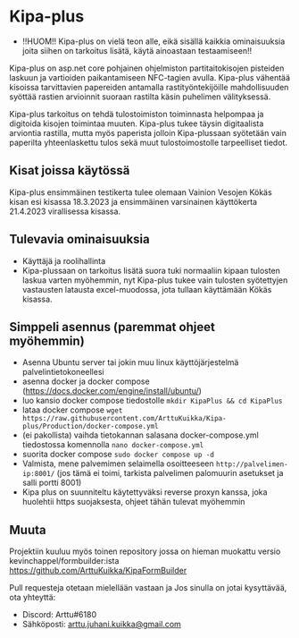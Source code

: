 # Kipa-plus




- !!HUOM!! Kipa-plus on vielä teon alle, eikä sisällä kaikkia ominaisuuksia joita siihen on tarkoitus lisätä, käytä ainoastaan testaamiseen!!

Kipa-plus on asp.net core pohjainen ohjelmiston partitaitokisojen pisteiden laskuun ja vartioiden paikantamiseen NFC-tagien avulla. Kipa-plus vähentää kisoissa tarvittavien papereiden antamalla rastityöntekijöille mahdollisuuden syöttää rastien arvioinnit suoraan rastilta käsin puhelimen välityksessä.

Kipa-plus tarkoitus on tehdä tulostoimiston toiminnasta helpompaa ja digitoida kisojen toimintaa muuten. Kipa-plus tukee täysin digitaalista arviontia rastilla, mutta myös paperista jolloin Kipa-plussaan syötetään vain paperilta yhteenlaskettu tulos sekä muut tulostoimostolle tarpeelliset tiedot.

## Kisat joissa käytössä
Kipa-plus ensimmäinen testikerta tulee olemaan Vainion Vesojen Kökäs kisan esi kisassa 18.3.2023 ja ensimmäinen varsinainen käyttökerta 21.4.2023 virallisessa kisassa.




## Tulevavia ominaisuuksia
- Käyttäjä ja roolihallinta
- Kipa-plussaan on tarkoitus lisätä suora tuki normaaliin kipaan tulosten laskua varten myöhemmin, nyt Kipa-plus tukee vain tulosten syötettyjen vastausten latausta excel-muodossa, jota tullaan käyttämään Kökäs kisassa.


## Simppeli asennus (paremmat ohjeet myöhemmin)
- Asenna Ubuntu server tai jokin muu linux käyttöjärjestelmä palvelintietokoneellesi
- asenna docker ja docker compose (https://docs.docker.com/engine/install/ubuntu/)
- luo kansio docker compose tiedostolle `mkdir KipaPlus && cd KipaPlus`
- lataa docker compose `wget https://raw.githubusercontent.com/ArttuKuikka/Kipa-plus/Production/docker-compose.yml`
- (ei pakollista) vaihda tietokannan salasana docker-compose.yml tiedostossa komennolla `nano docker-compose.yml`
- suorita docker compose `sudo docker compose up -d`
- Valmista, mene palvemimen selaimella osoitteeseen `http://palvelimen-ip:8001/` (jos tämä ei toimi, tarkista palvelimen palomuurin asetukset ja salli portti 8001)
- Kipa plus on suunniteltu käytettyväksi reverse proxyn kanssa, joka huolehtii https suojaksesta, ohjeet tähän tulevat myöhemmin


## Muuta
Projektiin kuuluu myös toinen repository jossa on hieman muokattu versio kevinchappel/formbuilder:ista https://github.com/ArttuKuikka/KipaFormBuilder


Pull requesteja otetaan mielellään vastaan ja Jos sinulla on jotai kysyttävää, ota yhteyttä:
- Discord: Arttu#6180
- Sähköposti: arttu.juhani.kuikka@gmail.com
